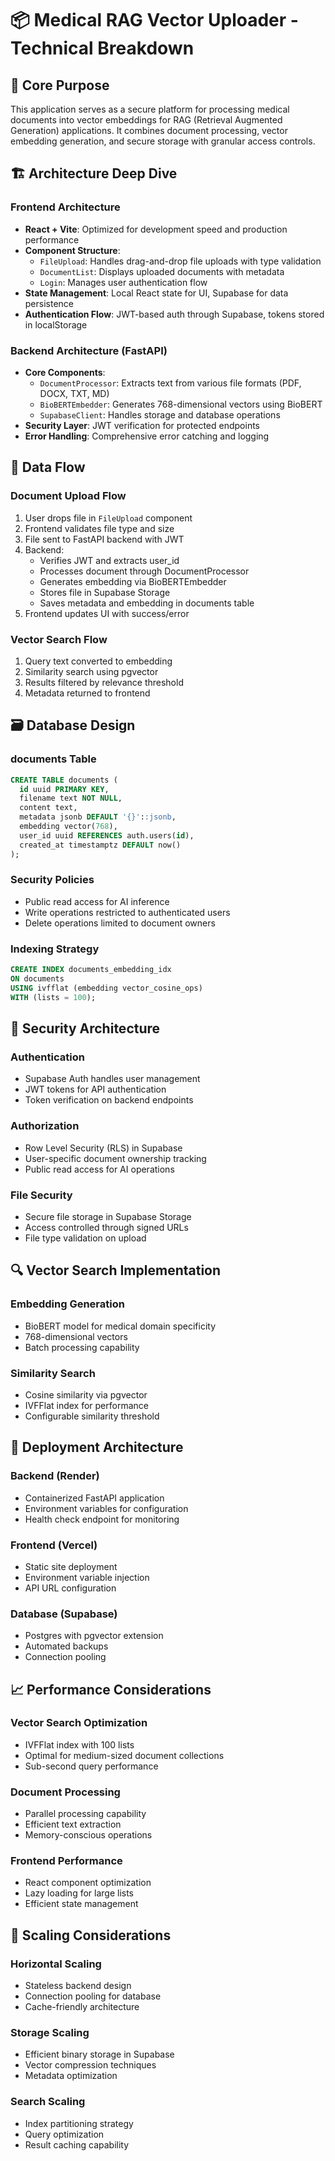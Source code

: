 # 📦 Medical RAG Vector Uploader - Technical Breakdown

## 🎯 Core Purpose
This application serves as a secure platform for processing medical documents into vector embeddings for RAG (Retrieval Augmented Generation) applications. It combines document processing, vector embedding generation, and secure storage with granular access controls.

## 🏗 Architecture Deep Dive

### Frontend Architecture
- **React + Vite**: Optimized for development speed and production performance
- **Component Structure**:
  - `FileUpload`: Handles drag-and-drop file uploads with type validation
  - `DocumentList`: Displays uploaded documents with metadata
  - `Login`: Manages user authentication flow
- **State Management**: Local React state for UI, Supabase for data persistence
- **Authentication Flow**: JWT-based auth through Supabase, tokens stored in localStorage

### Backend Architecture (FastAPI)
- **Core Components**:
  - `DocumentProcessor`: Extracts text from various file formats (PDF, DOCX, TXT, MD)
  - `BioBERTEmbedder`: Generates 768-dimensional vectors using BioBERT
  - `SupabaseClient`: Handles storage and database operations
- **Security Layer**: JWT verification for protected endpoints
- **Error Handling**: Comprehensive error catching and logging

## 🔄 Data Flow

### Document Upload Flow
1. User drops file in `FileUpload` component
2. Frontend validates file type and size
3. File sent to FastAPI backend with JWT
4. Backend:
   - Verifies JWT and extracts user_id
   - Processes document through DocumentProcessor
   - Generates embedding via BioBERTEmbedder
   - Stores file in Supabase Storage
   - Saves metadata and embedding in documents table
5. Frontend updates UI with success/error

### Vector Search Flow
1. Query text converted to embedding
2. Similarity search using pgvector
3. Results filtered by relevance threshold
4. Metadata returned to frontend

## 🗃 Database Design

### documents Table
```sql
CREATE TABLE documents (
  id uuid PRIMARY KEY,
  filename text NOT NULL,
  content text,
  metadata jsonb DEFAULT '{}'::jsonb,
  embedding vector(768),
  user_id uuid REFERENCES auth.users(id),
  created_at timestamptz DEFAULT now()
);
```

### Security Policies
- Public read access for AI inference
- Write operations restricted to authenticated users
- Delete operations limited to document owners

### Indexing Strategy
```sql
CREATE INDEX documents_embedding_idx 
ON documents 
USING ivfflat (embedding vector_cosine_ops) 
WITH (lists = 100);
```

## 🔐 Security Architecture

### Authentication
- Supabase Auth handles user management
- JWT tokens for API authentication
- Token verification on backend endpoints

### Authorization
- Row Level Security (RLS) in Supabase
- User-specific document ownership tracking
- Public read access for AI operations

### File Security
- Secure file storage in Supabase Storage
- Access controlled through signed URLs
- File type validation on upload

## 🔍 Vector Search Implementation

### Embedding Generation
- BioBERT model for medical domain specificity
- 768-dimensional vectors
- Batch processing capability

### Similarity Search
- Cosine similarity via pgvector
- IVFFlat index for performance
- Configurable similarity threshold

## 🚀 Deployment Architecture

### Backend (Render)
- Containerized FastAPI application
- Environment variables for configuration
- Health check endpoint for monitoring

### Frontend (Vercel)
- Static site deployment
- Environment variable injection
- API URL configuration

### Database (Supabase)
- Postgres with pgvector extension
- Automated backups
- Connection pooling

## 📈 Performance Considerations

### Vector Search Optimization
- IVFFlat index with 100 lists
- Optimal for medium-sized document collections
- Sub-second query performance

### Document Processing
- Parallel processing capability
- Efficient text extraction
- Memory-conscious operations

### Frontend Performance
- React component optimization
- Lazy loading for large lists
- Efficient state management

## 🔄 Scaling Considerations

### Horizontal Scaling
- Stateless backend design
- Connection pooling for database
- Cache-friendly architecture

### Storage Scaling
- Efficient binary storage in Supabase
- Vector compression techniques
- Metadata optimization

### Search Scaling
- Index partitioning strategy
- Query optimization
- Result caching capability